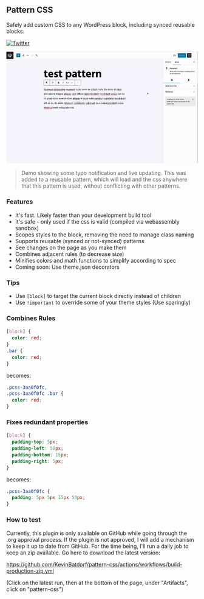 ## Pattern CSS

Safely add custom CSS to any WordPress block, including synced reusable blocks.

[![Twitter](https://img.shields.io/twitter/url/https/twitter.com/kevinbatdorf.svg?style=social&label=Follow%20%40kevinbatdorf)](https://twitter.com/kevinbatdorf)

![alt text](.wordpress-org/screenshot-1.gif 'Example')

> Demo showing some typo notification and live updating. This was added to a reusable pattern, which will load and the css anywhere that this pattern is used, without conflicting with other patterns.

### Features

-   It's fast. Likely faster than your development build tool
-   It's safe - only used if the css is valid (compiled via webassembly sandbox)
-   Scopes styles to the block, removing the need to manage class naming
-   Supports reusable (synced or not-synced) patterns
-   See changes on the page as you make them
-   Combines adjacent rules (to decrease size)
-   Minifies colors and math functions to simplify according to spec
-   Coming soon: Use theme.json decorators

### Tips

-   Use `[block]` to target the current block directly instead of children
-   Use `!important` to override some of your theme styles (Use sparingly)

### Combines Rules

```css
[block] {
  color: red;
}
.bar {
  color: red;
}
```

becomes:

```css
.pcss-3aa0f0fc,
.pcss-3aa0f0fc .bar {
  color: red;
}
```

### Fixes redundant properties

```css
[block] {
  padding-top: 5px;
  padding-left: 50px;
  padding-bottom: 15px;
  padding-right: 5px;
}
```

becomes:

```css
.pcss-3aa0f0fc {
  padding: 5px 5px 15px 50px;
}
```

### How to test

Currently, this plugin is only available on GitHub while going through the .org approval process. If the plugin is not approved, I will add a mechanism to keep it up to date from GitHub. For the time being, I'll run a daily job to keep an zip available. Go here to download the latest version:

https://github.com/KevinBatdorf/pattern-css/actions/workflows/build-production-zip.yml

(Click on the latest run, then at the bottom of the page, under "Artifacts", click on "pattern-css")
